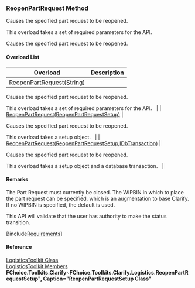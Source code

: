 ﻿### ReopenPartRequest Method

Causes the specified part request to be reopened.

This overload takes a set of required parameters for the API.

Causes the specified part request to be reopened.

#### Overload List

| Overload | Description |
| --- | --- |
| [ReopenPartRequest(String)](FChoice.Toolkits.Clarify~FChoice.Toolkits.Clarify.Logistics.LogisticsToolkit~ReopenPartRequest(String).md) | 
Causes the specified part request to be reopened.

This overload takes a set of required parameters for the API.   |
| [ReopenPartRequest(ReopenPartRequestSetup)](FChoice.Toolkits.Clarify~FChoice.Toolkits.Clarify.Logistics.LogisticsToolkit~ReopenPartRequest(ReopenPartRequestSetup).md) | 

Causes the specified part request to be reopened.

This overload takes a setup object.   |
| [ReopenPartRequest(ReopenPartRequestSetup,IDbTransaction)](FChoice.Toolkits.Clarify~FChoice.Toolkits.Clarify.Logistics.LogisticsToolkit~ReopenPartRequest(ReopenPartRequestSetup,IDbTransaction).md) | 

Causes the specified part request to be reopened.

This overload takes a setup object and a database transaction.   |

#### Remarks

The Part Request must currently be closed. The WIPBIN in which to place the part request can be specified, which is an augmentation to base Clarify. If no WIPBIN is specified, the default is used.

This API will validate that the user has authority to make the status transition.

[!include[Requirements](../partials/requirements.md)]



#### Reference

[LogisticsToolkit Class](FChoice.Toolkits.Clarify~FChoice.Toolkits.Clarify.Logistics.LogisticsToolkit.md)  
[LogisticsToolkit Members](FChoice.Toolkits.Clarify~FChoice.Toolkits.Clarify.Logistics.LogisticsToolkit_members.md)  
**FChoice.Toolkits.Clarify~FChoice.Toolkits.Clarify.Logistics.ReopenPartRequestSetup", Caption="ReopenPartRequestSetup Class"**